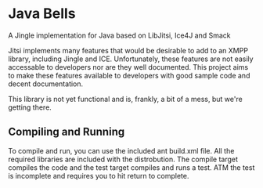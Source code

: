 Java Bells
============

A Jingle implementation for Java based on LibJitsi, Ice4J and Smack

Jitsi implements many features that would be desirable to add to an XMPP library, including
Jingle and ICE. Unfortunately, these features are not easily accessable to developers
nor are they well documented.
This project aims to make these features available to developers with good sample code
and decent documentation.

This library is not yet functional and is, frankly, a bit of a mess, but we're getting there.


Compiling and Running
-------------------

To compile and run, you can use the included ant build.xml file. All the required libraries
are included with the distrobution. The compile target compiles the code and the test target
compiles and runs a test. ATM the test is incomplete and requires you to hit return to complete.
